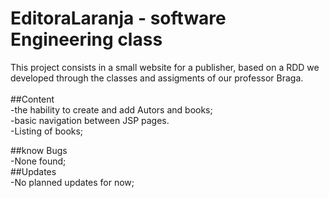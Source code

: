 # EditoraLaranja - software Engineering class<br>
This project consists in a small website for a publisher, based on a RDD we developed through the classes and assigments of our professor Braga.
<br>
<br>
##Content<br>
-the hability to create and add Autors and books;<br>
-basic navigation between JSP pages.<br>
-Listing of books;<br>

##know Bugs<br>
-None found;
<br>
##Updates<br>
-No planned updates for now;
